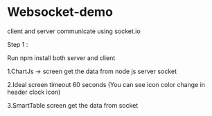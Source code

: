# Websocket-demo
client and server communicate using socket.io



Step 1 :

Run npm install both server and client

1.ChartJs -> screen get the data from node js server socket

2.Ideal screen timeout 60 seconds (You can see icon color change in header clock icon)

3.SmartTable screen get the data from socket 
